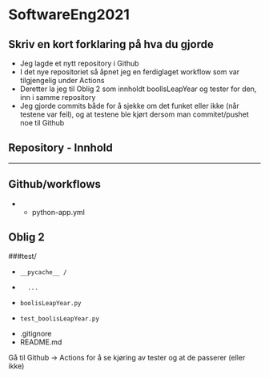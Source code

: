 # SoftwareEng2021

Skriv en kort forklaring på hva du gjorde
---
* Jeg lagde et nytt repository i Github
* I det nye repositoriet så åpnet jeg en ferdiglaget workflow som var tilgjengelig under Actions
* Deretter la jeg til Oblig 2 som innholdt boolIsLeapYear og tester for den, inn i samme repository
* Jeg gjorde commits både for å sjekke om det funket eller ikke (når testene var feil), og at testene ble kjørt dersom man commitet/pushet noe til Github


## Repository - Innhold
---

## Github/workflows
*   - python-app.yml

## Oblig 2
   ###test/
-     __pycache__ /
-       ...
-     boolisLeapYear.py
-     test_boolisLeapYear.py
- .gitignore
- README.md

Gå til Github -> Actions for å se kjøring av tester og at de passerer (eller ikke)

